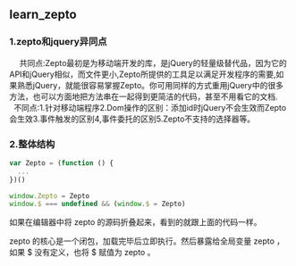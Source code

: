 ## learn_zepto
### 1.zepto和jquery异同点<br/>
　 共同点:Zepto最初是为移动端开发的库，是jQuery的轻量级替代品，因为它的API和jQuery相似，而文件更小,Zepto所提供的工具足以满足开发程序的需要,如果熟悉jQuery，就能很容易掌握Zepto。你可用同样的方式重用jQuery中的很多方法，也可以方面地把方法串在一起得到更简洁的代码，甚至不用看它的文档.<br/>
   不同点:1.针对移动端程序2.Dom操作的区别：添加id时jQuery不会生效而Zepto会生效3.事件触发的区别4,事件委托的区别5.Zepto不支持的选择器等。
 ### 2.整体结构
  ```javascript
  var Zepto = (function () {
    ...
  })()

  window.Zepto = Zepto
  window.$ === undefined && (window.$ = Zepto)
   ```
  如果在编辑器中将 zepto 的源码折叠起来，看到的就跟上面的代码一样。

  zepto 的核心是一个闭包，加载完毕后立即执行。然后暴露给全局变量 zepto ，如果 $ 没有定义，也将 $ 赋值为 zepto 。
